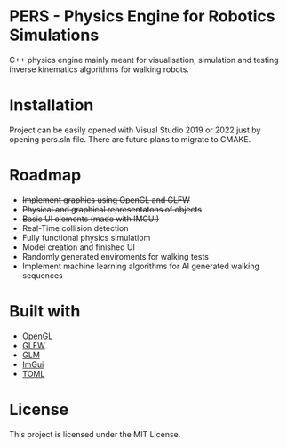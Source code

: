 # PERS - Physics Engine for Robotics Simulations

C++ physics engine mainly meant for visualisation, simulation and testing inverse kinematics 
algorithms for walking robots.

# Installation
Project can be easily opened with Visual Studio 2019 or 2022 just by opening pers.sln file.
There are future plans to migrate to CMAKE.

# Roadmap
 - ~~Implement graphics using OpenGL and GLFW~~
 - ~~Physical and graphical representatons of objects~~
 - ~~Basic UI elements (made with IMGUI)~~
 - Real-Time collision detection
 - Fully functional physics simulatiom
 - Model creation and finished UI
 - Randomly generated enviroments for walking tests
 - Implement machine learning algorithms for AI generated walking sequences


# Built with
 - [OpenGL](https://www.opengl.org/)
 - [GLFW](https://www.glfw.org/)
 - [GLM](https://github.com/g-truc/glm)
 - [ImGui](https://github.com/ocornut/imgui/tree/docking)
 - [TOML](https://toml.io/en/)

# License
This project is licensed under the MIT License.